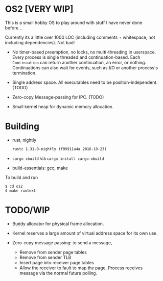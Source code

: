 # OS2 [VERY WIP]

This is a small hobby OS to play around with stuff I have never done before...

Currently its a little over 1000 LOC (including comments + whitespace, not
including dependencies). Not bad!

- No timer-based preemption, no locks, no multi-threading in userspace. Every
  process is single threaded and continuation-based. Each `Continuation` can
  return another continuation, an error, or nothing. Continuations can also
  wait for events, such as I/O or another process's termination.

- Single address space. All executables need to be position-independent. (TODO)

- Zero-copy Message-passing for IPC. (TODO)

- Small kernel heap for dynamic memory allocation.

# Building

- rust, nightly

  ```txt
  rustc 1.31.0-nightly (f99911a4a 2018-10-23)
  ```

- `cargo xbuild` via `cargo install cargo-xbuild`

- build-essentials: gcc, make


To build and run
``` console
$ cd os2
$ make runtext
```

# TODO/WIP

- Buddy allocator for physical frame allocation.

- Kernel reserves a large amount of virtual address space for its own use.

- Zero-copy message passing: to send a message,
    - Remove from sender page tables
    - Remove from sender TLB
    - Insert page into receiver page tables
    - Allow the receiver to fault to map the page. Process receives message via
      the normal future polling.
